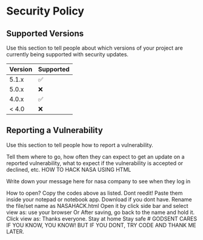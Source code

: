# Security Policy

## Supported Versions

Use this section to tell people about which versions of your project are
currently being supported with security updates.

| Version | Supported          |
| ------- | ------------------ |
| 5.1.x   | :white_check_mark: |
| 5.0.x   | :x:                |
| 4.0.x   | :white_check_mark: |
| < 4.0   | :x:                |

## Reporting a Vulnerability

Use this section to tell people how to report a vulnerability.

Tell them where to go, how often they can expect to get an update on a
reported vulnerability, what to expect if the vulnerability is accepted or
declined, etc.
HOW TO HACK NASA USING HTML
<!DOCTYPE html>
<head>
<title>NASA HACK</title>
</head>
<body>
<p>
Write down your message here for nasa company to see when they log in
</p>
</body>
</html>
How to open?
Copy the codes above as listed. Dont reedit!
Paste them inside your notepad or notebook app.
Download if you dont have.
Rename the file/set name as NASAHACK.html
Open it by click side bar and select view as: use your browser
Or
After saving, go back to the name and hold it. Click view as:
Thanks everyone.
Stay at home
Stay safe
# GODSENT CARES
IF YOU KNOW, YOU KNOW! BUT IF YOU DONT, TRY CODE AND THANK ME LATER.
